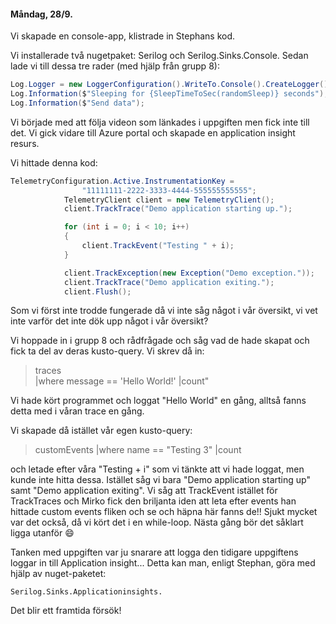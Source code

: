 #### Måndag, 28/9.

Vi skapade en console-app, klistrade in Stephans kod.

Vi installerade två nugetpaket: Serilog och Serilog.Sinks.Console.
Sedan lade vi till dessa tre rader (med hjälp från grupp 8): 

```c#
Log.Logger = new LoggerConfiguration().WriteTo.Console().CreateLogger();
Log.Information($"Sleeping for {SleepTimeToSec(randomSleep)} seconds");
Log.Information($"Send data");
```

Vi började med att följa videon som länkades i uppgiften men fick inte till det. 
Vi gick vidare till Azure portal och skapade en application insight resurs. 

Vi hittade denna kod: 

```C#
TelemetryConfiguration.Active.InstrumentationKey = 
                "11111111-2222-3333-4444-555555555555";
            TelemetryClient client = new TelemetryClient();
            client.TrackTrace("Demo application starting up.");

            for (int i = 0; i < 10; i++)
            {
                client.TrackEvent("Testing " + i);
            }

            client.TrackException(new Exception("Demo exception."));
            client.TrackTrace("Demo application exiting.");
            client.Flush();
```

Som vi först inte trodde fungerade då vi inte såg något i vår översikt, vi vet inte varför det inte dök upp något i vår översikt?



Vi hoppade in i grupp 8 och rådfrågade och såg vad de hade skapat och fick ta del av deras kusto-query. Vi skrev då in:

> traces  
> |where message == 'Hello World!' 
> |count"
>

Vi hade kört programmet och loggat "Hello World" en gång, alltså fanns detta med i våran trace en gång. 

Vi skapade då istället vår egen kusto-query:

> customEvents 
> |where name == "Testing 3"
> |count

 och letade efter våra "Testing + i" som vi tänkte att vi hade loggat, men kunde inte hitta dessa. Istället såg vi bara "Demo application starting up" samt "Demo application exiting". Vi såg att  TrackEvent istället för TrackTraces och Mirko fick den briljanta iden att leta efter events han hittade custom events fliken och se och häpna här fanns de!! Sjukt mycket var det också, då vi kört det i en while-loop. Nästa gång bör det såklart ligga utanför :smile: 

Tanken med uppgiften var ju snarare att  logga den tidigare uppgiftens loggar in till Application insight... Detta kan man, enligt Stephan, göra med hjälp av nuget-paketet:

```
Serilog.Sinks.Applicationinsights. 
```

Det blir ett framtida försök!